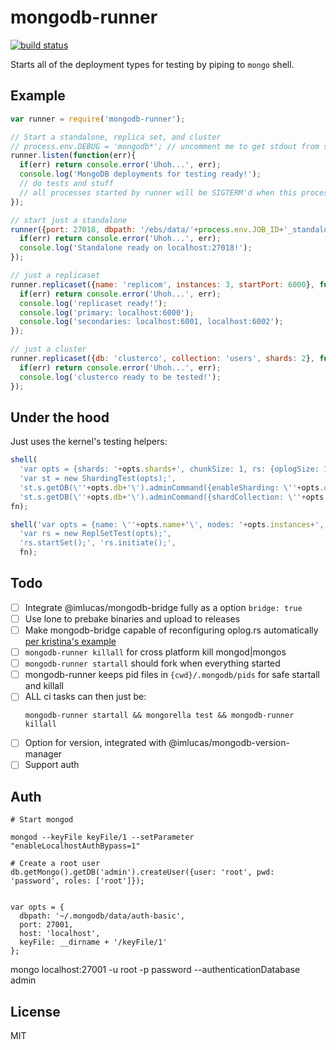 # mongodb-runner

[![build status](https://secure.travis-ci.org/imlucas/mongodb-runner.png)](http://travis-ci.org/imlucas/mongodb-runner)

Starts all of the deployment types for testing by piping to `mongo` shell.

## Example

```javascript
var runner = require('mongodb-runner');

// Start a standalone, replica set, and cluster
// process.env.DEBUG = 'mongodb*'; // uncomment me to get stdout from shell commands
runner.listen(function(err){
  if(err) return console.error('Uhoh...', err);
  console.log('MongoDB deployments for testing ready!');
  // do tests and stuff
  // all processes started by runner will be SIGTERM'd when this process exits.
});

// start just a standalone
runner({port: 27018, dbpath: '/ebs/data/'+process.env.JOB_ID+'_standalone'}, function(err){
  if(err) return console.error('Uhoh...', err);
  console.log('Standalone ready on localhost:27018!');
});

// just a replicaset
runner.replicaset({name: 'replicom', instances: 3, startPort: 6000}, function(err){
  if(err) return console.error('Uhoh...', err);
  console.log('replicaset ready!');
  console.log('primary: localhost:6000');
  console.log('secondaries: localhost:6001, localhost:6002');
});

// just a cluster
runner.replicaset({db: 'clusterco', collection: 'users', shards: 2}, function(err){
  if(err) return console.error('Uhoh...', err);
  console.log('clusterco ready to be tested!');
});
```

## Under the hood

Just uses the kernel's testing helpers:


```javascript
shell(
  'var opts = {shards: '+opts.shards+', chunkSize: 1, rs: {oplogSize: 10}, name: \''+opts.db+'\'};',
  'var st = new ShardingTest(opts);',
  'st.s.getDB(\''+opts.db+'\').adminCommand({enableSharding: \''+opts.db+'\'});',
  'st.s.getDB(\''+opts.db+'\').adminCommand({shardCollection: \''+opts.ns+'\', key: {_id: 1 }});',
fn);
```

```javascript
shell('var opts = {name: \''+opts.name+'\', nodes: '+opts.instances+', useHostName: false, startPort: '+opts.startPort+'};',
  'var rs = new ReplSetTest(opts);',
  'rs.startSet();', 'rs.initiate();',
  fn);
```

## Todo

- [ ] Integrate @imlucas/mongodb-bridge fully as a option `bridge: true`
- [ ] Use lone to prebake binaries and upload to releases
- [ ] Make mongodb-bridge capable of reconfiguring oplog.rs automatically [per kristina's example](http://www.kchodorow.com/blog/2011/04/20/simulating-network-paritions-with-mongobridge/)
- [ ] `mongodb-runner killall` for cross platform kill mongod|mongos
- [ ] `mongodb-runner startall` should fork when everything started
- [ ] mongodb-runner keeps pid files in `{cwd}/.mongodb/pids` for safe
      startall and killall
- [ ] ALL ci tasks can then just be:
    ```
    mongodb-runner startall && mongorella test && mongodb-runner killall
    ```
- [ ] Option for version, integrated with @imlucas/mongodb-version-manager
- [ ] Support auth

## Auth


```
# Start mongod

mongod --keyFile keyFile/1 --setParameter "enableLocalhostAuthBypass=1"

# Create a root user
db.getMongo().getDB('admin').createUser({user: 'root', pwd: 'password', roles: ['root']});


var opts = {
  dbpath: '~/.mongodb/data/auth-basic',
  port: 27001,
  host: 'localhost',
  keyFile: __dirname + '/keyFile/1'
};
```

mongo localhost:27001 -u root -p password --authenticationDatabase admin

## License

MIT
